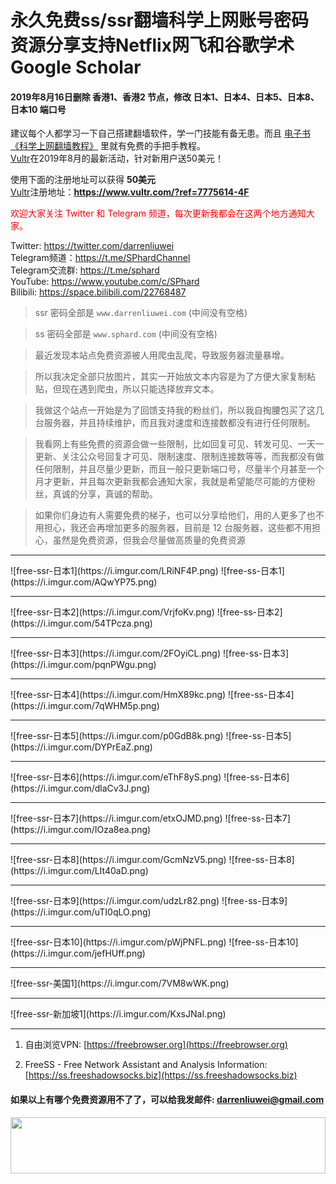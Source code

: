# 永久免费ss/ssr翻墙科学上网账号密码资源分享支持Netflix网飞和谷歌学术Google Scholar

#### 2019年8月16日删除 香港1、香港2 节点，修改 日本1、日本4、日本5、日本8、日本10 端口号
建议每个人都学习一下自己搭建翻墙软件，学一门技能有备无患。而且 [电子书《科学上网翻墙教程》](https://darrenliuwei.com/ebooks/gfw) 里就有免费的手把手教程。<br>
[Vultr](https://www.vultr.com/?ref=7775614-4F)在2019年8月的最新活动，针对新用户送50美元！

使用下面的注册地址可以获得 **50美元**<br>
[Vultr](https://www.vultr.com/?ref=7775614-4F)注册地址：**https://www.vultr.com/?ref=7775614-4F**

<font color="red">欢迎大家关注 Twitter 和 Telegram 频道，每次更新我都会在这两个地方通知大家。</font>

Twitter: https://twitter.com/darrenliuwei<br>
Telegram频道：https://t.me/SPhardChannel<br>
Telegram交流群: https://t.me/sphard<br>
YouTube: https://www.youtube.com/c/SPhard<br>
Bilibili: https://space.bilibili.com/22768487<br>
>ssr 密码全部是 `www.darrenliuwei.com` (中间没有空格)

>ss 密码全部是 `www.sphard.com` (中间没有空格)

>最近发现本站点免费资源被人用爬虫乱爬，导致服务器流量暴增。

>所以我决定全部只放图片，其实一开始放文本内容是为了方便大家复制粘贴，但现在遇到爬虫，所以只能选择放弃文本。

>我做这个站点一开始是为了回馈支持我的粉丝们，所以我自掏腰包买了这几台服务器，并且持续维护，而且我对速度和连接数都没有进行任何限制。

>我看网上有些免费的资源会做一些限制，比如回复可见、转发可见、一天一更新、关注公众号回复才可见、限制速度、限制连接数等等，而我都没有做任何限制，并且尽量少更新，而且一般只更新端口号，尽量半个月甚至一个月才更新，并且每次更新我都会通知大家，我就是希望能尽可能的方便粉丝，真诚的分享，真诚的帮助。

>如果你们身边有人需要免费的梯子，也可以分享给他们，用的人更多了也不用担心，我还会再增加更多的服务器，目前是 12 台服务器，这些都不用担心，虽然是免费资源，但我会尽量做高质量的免费资源

<hr>
![free-ssr-日本1](https://i.imgur.com/LRiNF4P.png)
![free-ss-日本1](https://i.imgur.com/AQwYP75.png)
<hr>
![free-ssr-日本2](https://i.imgur.com/VrjfoKv.png)
![free-ss-日本2](https://i.imgur.com/54TPcza.png)
<hr>
![free-ssr-日本3](https://i.imgur.com/2FOyiCL.png)
![free-ss-日本3](https://i.imgur.com/pqnPWgu.png)
<hr>
![free-ssr-日本4](https://i.imgur.com/HmX89kc.png)
![free-ss-日本4](https://i.imgur.com/7qWHM5p.png)
<hr>
![free-ssr-日本5](https://i.imgur.com/p0GdB8k.png)
![free-ss-日本5](https://i.imgur.com/DYPrEaZ.png)
<hr>
![free-ssr-日本6](https://i.imgur.com/eThF8yS.png)
![free-ss-日本6](https://i.imgur.com/dlaCv3J.png)
<hr>
![free-ssr-日本7](https://i.imgur.com/etxOJMD.png)
![free-ss-日本7](https://i.imgur.com/IOza8ea.png)
<hr>
![free-ssr-日本8](https://i.imgur.com/GcmNzV5.png)
![free-ss-日本8](https://i.imgur.com/LIt40aD.png)
<hr>
![free-ssr-日本9](https://i.imgur.com/udzLr82.png)
![free-ss-日本9](https://i.imgur.com/uTI0qLO.png)
<hr>
![free-ssr-日本10](https://i.imgur.com/pWjPNFL.png)
![free-ss-日本10](https://i.imgur.com/jefHUff.png)
<hr>
![free-ssr-美国1](https://i.imgur.com/7VM8wWK.png)
<hr>
![free-ssr-新加坡1](https://i.imgur.com/KxsJNaI.png)
<hr>

1. 自由浏览VPN: [https://freebrowser.org](https://freebrowser.org)

2. FreeSS - Free Network Assistant and Analysis Information: [https://ss.freeshadowsocks.biz](https://ss.freeshadowsocks.biz)

#### 如果以上有哪个免费资源用不了了，可以给我发邮件: darrenliuwei@gmail.com

<a href="https://www.vultr.com/?ref=7775614-4F"><img src="https://www.vultr.com/media/banner_1.png" width="100%" height="90"></a>